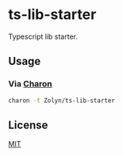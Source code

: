 # ts-lib-starter

Typescript lib starter.

## Usage

### Via [Charon](https://github.com/Zolyn/Charon)
```bash
charon -t Zolyn/ts-lib-starter
```

## License

[MIT](LICENSE)
